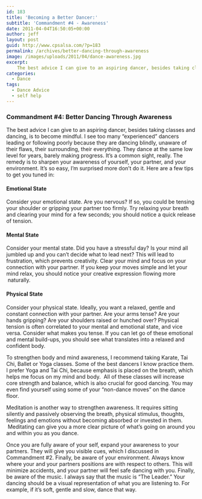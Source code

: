 ```yaml
---
id: 183
title: 'Becoming a Better Dancer:'
subtitle: 'Commandment #4 - Awareness'
date: 2011-04-04T16:50:05+00:00
author: jeff
layout: post
guid: http://www.cpsalsa.com/?p=183
permalink: /archives/better-dancing-through-awareness
image: /images/uploads/2011/04/dance-awareness.jpg
excerpt:
    The best advice I can give to an aspiring dancer, besides taking classes and dancing, is to become mindful. I see too many &#8220;experienced&#8221; dancers leading or following poorly because they are dancing blindly, unaware of their flaws, their surrounding, their everything. They dance at the same low level for years, barely making progress. It&#8217;s a common sight, really. The remedy is to sharpen your awareness of yourself, your partner, and your environment. It&#8217;s so easy, I&#8217;m surprised more don&#8217;t do it. Here are a few tips to get you tuned in:
categories:
  - Dance
tags:
  - Dance Advice
  - self help
---
```

### Commandment #4: Better Dancing Through Awareness

The best advice I can give to an aspiring dancer, besides taking classes and dancing, is to become mindful. I see too many &#8220;experienced&#8221; dancers leading or following poorly because they are dancing blindly, unaware of their flaws, their surrounding, their everything. They dance at the same low level for years, barely making progress. It&#8217;s a common sight, really. The remedy is to sharpen your awareness of yourself, your partner, and your environment. It&#8217;s so easy, I&#8217;m surprised more don&#8217;t do it. Here are a few tips to get you tuned in:

<!--more-->

#### Emotional State

Consider your emotional state. Are you nervous? If so, you could be tensing your shoulder or gripping your partner too firmly. Try relaxing your breath and clearing your mind for a few seconds; you should notice a quick release of tension.

#### Mental State

Consider your mental state. Did you have a stressful day? Is your mind all jumbled up and you can’t decide what to lead next? This will lead to frustration, which prevents creativity. Clear your mind and focus on your connection with your partner. If you keep your moves simple and let your mind relax, you should notice your creative expression flowing more  naturally.

#### Physical State

Consider your physical state. Ideally, you want a relaxed, gentle and constant connection with your partner. Are your arms tense? Are your hands gripping? Are your shoulders raised or hunched over? Physical tension is often correlated to your mental and emotional state, and vice versa. Consider what makes you tense. If you can let go of these emotional and mental build-ups, you should see what translates into a relaxed and confident body.

To strengthen body and mind awareness, I recommend taking Karate, Tai Chi, Ballet or Yoga classes. Some of the best dancers I know practice them. I prefer Yoga and Tai Chi, because emphasis is placed on the breath, which helps me focus on my mind and body.  All of these classes will increase core strength and balance, which is also crucial for good dancing. You may even find yourself using some of your “non-dance moves” on the dance floor.

Meditation is another way to strengthen awareness. It requires sitting silently and passively observing the breath, physical stimulus, thoughts, feelings and emotions without becoming absorbed or invested in them.  Meditating can give you a more clear picture of what’s going on around you and within you as you dance.

Once you are fully aware of your self, expand your awareness to your partners. They will give you visible cues, which I discussed in Commandment #2. Finally, be aware of your environment. Always know where your and your partners positions are with respect to others. This will minimize accidents, and your partner will feel safe dancing with you. Finally, be aware of the music. I always say that the music is &#8220;The Leader.&#8221; Your dancing should be a visual representation of what you are listening to. For example, if it’s soft, gentle and slow, dance that way.